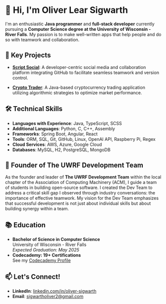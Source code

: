 # 👋 Hi, I'm Oliver Lear Sigwarth

I'm an enthusiastic **Java programmer** and **full-stack developer** currently
pursuing a **Computer Science degree at the University of Wisconsin - River
Falls**. My passion is to make well-written apps that help people and do so
with teamwork and collaboration.

## 🌟 Key Projects

- **[Script Social](https://github.com/theoliverlear/Script-Social)**: A 
developer-centric social media and collaboration platform integrating GitHub
to facilitate seamless teamwork and version control.

- **[Crypto Trader](https://github.com/theoliverlear/Crypto-Trader)**: A 
Java-based cryptocurrency trading application utilizing algorithmic strategies
to optimize market performance.

## 🛠️ Technical Skills

- **Languages with Experience**: Java, TypeScript, SCSS
- **Additional Languages**: Python, C, C++, Assembly
- **Frameworks**: Spring Boot, Angular, React
- **Tools**: ORM, SQL, Git, GitHub, Linux, OpenAI API, Raspberry Pi, Regex
- **Cloud Services**: AWS, Azure, Google Cloud
- **Databases**: MySQL, H2, PostgreSQL, MongoDB

## 💼 Founder of The UWRF Development Team

As the founder and leader of **The UWRF Development Team** within the local 
chapter of the Association of Computing Machinery (ACM), I guide a team of 
students in building open-source software. I created the Dev Team to address a
critical skill gap I observed through industry conversations: the importance
of effective teamwork. My vision for the Dev Team emphasizes that successful
development is not just about individual skills but about building synergy 
within a team.

## 📚 Education

- **Bachelor of Science in Computer Science**  
  University of Wisconsin - River Falls  
  *Expected Graduation: May 2025*
- **Codecademy: 19+ Certifications**  
  See my [Codecademy Profile](https://www.codecademy.com/profiles/theoliverlear)
## 📫 Let's Connect!

- **LinkedIn**: [linkedin.com/in/oliver-sigwarth](https://www.linkedin.com/in/oliver-sigwarth/)
- **Email**: [sigwartholiver2@gmail.com](mailto:sigwartholiver2@gmail.com)
